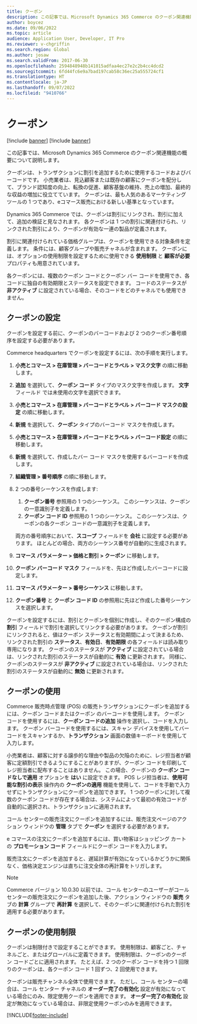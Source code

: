 ```yaml
---
title: クーポン
description: この記事では、Microsoft Dynamics 365 Commerce のクーポン関連機能の概要について説明します。
author: boycez
ms.date: 09/06/2022
ms.topic: article
audience: Application User, Developer, IT Pro
ms.reviewer: v-chgriffin
ms.search.region: Global
ms.author: josaw
ms.search.validFrom: 2017-06-30
ms.openlocfilehash: 2594848948b141015adfaa4ec27e2c2b4cc4dcd2
ms.sourcegitcommit: 6fd44fc6e9a7bad197cab58c36ec25a555724cf1
ms.translationtype: HT
ms.contentlocale: ja-JP
ms.lasthandoff: 09/07/2022
ms.locfileid: "9410766"
---
```

# <a name="coupons"></a>クーポン

[!include [banner](../includes/banner.md)]
[!include [banner](../includes/preview-banner.md)]

この記事では、Microsoft Dynamics 365 Commerce のクーポン関連機能の概要について説明します。

クーポンは、トランザクションに割引を追加するために使用するコードおよびバーコードです。 小売業者は、見込顧客または既存の顧客にクーポンを配分して、ブランド認知度の向上、転換の促進、顧客基盤の維持、売上の増加、最終的な収益の増加に役立てています。 クーポンは、最も人気のあるマーケティング ツールの 1 つであり、eコマース販売における新しい基準となっています。

Dynamics 365 Commerce では、クーポンは割引にリンクされ、割引に加えて、追加の検証と見なされます。 各クーポンは 1 つの割引に関連付けられ、リンクされた割引により、クーポンが有効な一連の製品が定義されます。

割引に関連付けられている価格グループは、クーポンを使用できる対象条件を定義します。 条件には、顧客グループや販売チャネルが含まれます。 クーポンには、オプションの使用制限を設定するために使用できる **使用制限** と **顧客が必要** プロパティも用意されています。

各クーポンには、複数のクーポン コードとクーポン バー コードを使用でき、各コードに独自の有効期限とステータスを設定できます。 コードのステータスが **非アクティブ** に設定されている場合、そのコードをどのチャネルでも使用できません。

## <a name="set-up-a-coupon"></a>クーポンの設定

クーポンを設定する前に、クーポンのバーコードおよび 2 つのクーポン番号順序を設定する必要があります。

Commerce headquarters でクーポンを設定するには、次の手順を実行します。

1. **小売とコマース \> 在庫管理 \> バーコードとラベル \> マスク文字** の順に移動します。
1. **追加** を選択して、**クーポン コード** タイプのマスク文字を作成します。 **文字** フィールド では未使用の文字を選択できます。
1. **小売とコマース \> 在庫管理 \> バーコードとラベル \> バーコード マスクの設定** の順に移動します。
1. **新規** を選択して、**クーポン** タイプのバーコード マスクを作成します。
1. **小売とコマース \> 在庫管理 \> バーコードとラベル \> バーコード設定** の順に移動します。
1. **新規** を選択して、作成したバー コード マスクを使用するバーコードを作成します。
1. **組織管理 \> 番号順序** の順に移動します。
1. 2 つの番号シーケンスを作成します:

    1. **クーポン番号** 参照用の 1 つのシーケンス。 このシーケンスは、クーポンの一意識別子を定義します。
    1. **クーポン コード ID** 参照用の 1 つのシーケンス。 このシーケンスは、クーポンの各クーポン コードの一意識別子を定義します。

    両方の番号順序において、**スコープ** フィールドを **会社** に設定する必要があります。 ほとんどの場合、両方のシーケンス番号が自動的に生成されます。

1. **コマース パラメーター \> 価格と割引 \> クーポン** に移動します。
1. **クーポン バーコード マスク** フィールドを、先ほど作成したバーコードに設定します。
1. **コマース パラメーター \> 番号シーケンス** に移動します。
1. **クーポン番号** と **クーポン コード ID** の参照用に先ほど作成した番号シーケンスを選択します。

クーポンを設定するには、割引とクーポンを個別に作成し、そのクーポン構成の **割引** フィールドで割引を選択してリンクする必要があります。 クーポンが割引にリンクされると、値はクーポン ステータスと有効期間によって決まるため、リンクされた割引の **ステータス**、**有効日**、**有効期限** の各フィールドは読み取り専用になります。 クーポンのステータスが **アクティブ** に設定されている場合は、リンクされた割引のステータスが自動的に **有効** に更新されます。 同様に、クーポンのステータスが **非アクティブ** に設定されている場合は、リンクされた割引のステータスが自動的に **無効** に更新されます。

## <a name="use-a-coupon"></a>クーポンの使用

Commerce 販売時点管理 (POS) の販売トランザクションにクーポンを追加するには、クーポン コードまたはクーポン のバーコードを使用します。 クーポン コードを使用するには、**クーポン コードの追加** 操作を選択し、コードを入力します。 クーポン バーコードを使用するには、スキャン デバイスを使用してバーコードをスキャンするか、**トランザクション** 画面の数値キーボードを使用して入力します。

小売業者は、顧客に対する譲歩的な理由や製品の欠陥のために、レジ担当者が顧客に定額割引できるようにすることがありますが、クーポン コードを印刷してレジ担当者に配布することはありません。 この場合、クーポンの **クーポン コードなしで適用** オプションを **はい** に設定できます。 POS レジ担当者は、**使用可能な割引の表示** 操作内の **クーポンの適用** 機能を使用して、コードを手動で入力せずにトランザクションにクーポンを追加できます。 1 つのクーポンに対して複数のクーポン コードが存在する場合は、システムによって最初の有効コードが自動的に選択され、トランザクションに適用されます。

コール センターの販売注文にクーポンを追加するには、販売注文ページのアクション ウィンドウの **管理** タブで **クーポン** を選択する必要があります。

e コマースの注文にクーポンを追加するには、買い物客はショッピング カートの **プロモーション コード** フィールドにクーポン コードを入力します。

販売注文にクーポンを追加すると、遅延計算が有効になっているかどうかに関係なく、価格決定エンジンは直ちに注文全体の再計算をトリガします。

> [!NOTE]
> Commerce バージョン 10.0.30 以前では、コール センターのユーザーがコール センターの販売注文にクーポンを追加した後、アクション ウィンドウの **販売** タブの **計算** グループで **再計算** を選択して、そのクーポンに関連付けられた割引を適用する必要があります。

## <a name="coupon-usage-limit"></a>クーポンの使用制限

クーポンは制限付きで設定することができます。 使用制限は、顧客ごと、チャネルごと、またはグローバルに定義できます。 使用制限は、クーポンのクーポン コードごとに適用されます。 たとえば、2 つのクーポン コードを持つ 1 回限りのクーポンは、各クーポン コード 1 回ずつ、2 回使用できます。

クーポンは販売チャンネル全体で使用できます。 ただし、コール センターの場合は、コール センター チャネルの **オーダー完了の有効化** 設定が有効になっている場合にのみ、限定使用クーポンを適用できます。 **オーダー完了の有効化** 設定が無効になっている場合は、非限定使用クーポンのみを適用できます。

[!INCLUDE[footer-include](../includes/footer-banner.md)]
